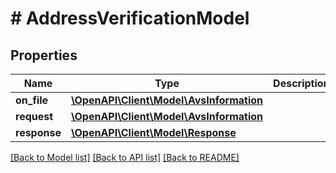 # # AddressVerificationModel

## Properties

Name | Type | Description | Notes
------------ | ------------- | ------------- | -------------
**on_file** | [**\OpenAPI\Client\Model\AvsInformation**](AvsInformation.md) |  | [optional]
**request** | [**\OpenAPI\Client\Model\AvsInformation**](AvsInformation.md) |  | [optional]
**response** | [**\OpenAPI\Client\Model\Response**](Response.md) |  | [optional]

[[Back to Model list]](../../README.md#models) [[Back to API list]](../../README.md#endpoints) [[Back to README]](../../README.md)

